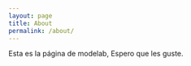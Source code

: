 ```yaml
---
layout: page
title: About
permalink: /about/
---
```


Esta es la página de modelab, Espero que les guste.